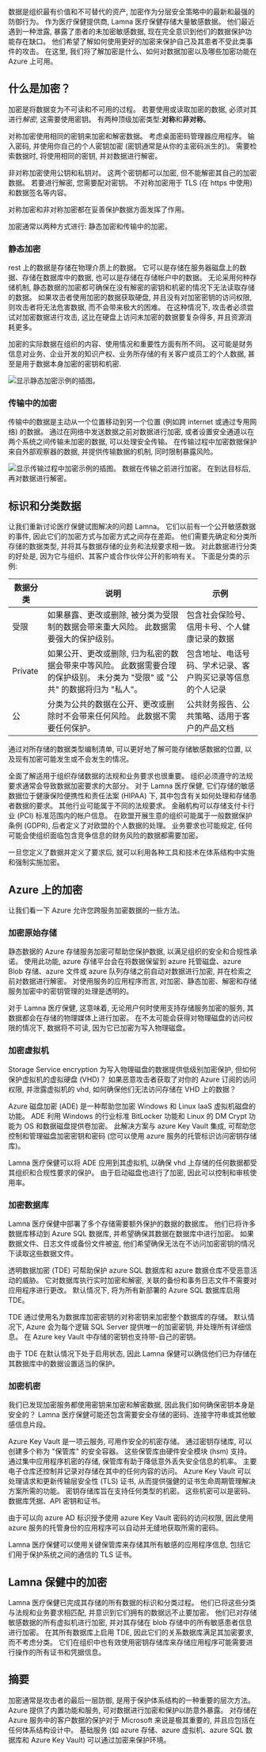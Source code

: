 数据是组织最有价值和不可替代的资产, 加密作为分层安全策略中的最新和最强的防御行为。 作为医疗保健提供商, Lamna 医疗保健存储大量敏感数据。 他们最近遇到一种泄露, 暴露了患者的未加密敏感数据, 现在完全意识到他们的数据保护功能存在缺口。 他们希望了解如何使用更好的加密来保护自己及其患者不受此类事件的攻击。 在这里, 我们将了解加密是什么、如何对数据加密以及哪些加密功能在 Azure 上可用。

## <a name="what-is-encryption"></a>什么是加密？

加密是将数据变为不可读和不可用的过程。 若要使用或读取加密的数据, 必须对其进行*解密*, 这需要使用密钥。 有两种顶级加密类型:**对称**和**非对称**。

对称加密使用相同的密钥来加密和解密数据。 考虑桌面密码管理器应用程序。 输入密码, 并使用你自己的个人密钥加密 (密钥通常是从你的主密码派生的)。 需要检索数据时, 将使用相同的密钥, 并对数据进行解密。

非对称加密使用公钥和私钥对。 这两个密钥都可以加密, 但不能解密其自己的加密数据。 若要进行解密, 您需要配对密钥。 不对称加密用于 TLS (在 https 中使用) 和数据签名等内容。

对称加密和非对称加密都在妥善保护数据方面发挥了作用。 

加密通常以两种方式进行: 静态加密和传输中的加密。

### <a name="encryption-at-rest"></a>静态加密

rest 上的数据是存储在物理介质上的数据。 它可以是存储在服务器磁盘上的数据、存储在数据库中的数据, 也可以是存储在存储帐户中的数据。 无论采用何种存储机制, 静态数据的加密都可确保在没有解密的密钥和机密的情况下无法读取存储的数据。 如果攻击者使用加密的数据获取硬盘, 并且没有对加密密钥的访问权限, 则攻击者将无法危害数据, 而不会带来极大的困难。 在这种情况下, 攻击者必须尝试对加密数据进行攻击, 这比在硬盘上访问未加密的数据要复杂得多, 并且资源消耗更多。

加密的实际数据在组织的内容、使用情况和重要性方面有所不同。 这可能是财务信息对业务、企业开发的知识产权、业务所存储的有关客户或员工的个人数据, 甚至是用于数据本身加密的密钥和机密.

![显示静态加密示例的插图。](../media/encryption-at-rest.png)

### <a name="encryption-in-transit"></a>传输中的加密

传输中的数据是主动从一个位置移动到另一个位置 (例如跨 internet 或通过专用网络) 的数据。 通过在网络中发送数据之前对数据进行加密, 或者设置安全通道以在两个系统之间传输未加密的数据, 可以处理安全传输。 在传输过程中加密数据保护来自外部观察器的数据, 并提供传输数据的机制, 同时限制暴露风险。 

![显示传输过程中加密示例的插图。 数据在传输之前进行加密。 在到达目标后, 再对数据进行解密。](../media/encryption-in-transit.png)

## <a name="identify-and-classify-data"></a>标识和分类数据

让我们重新讨论医疗保健试图解决的问题 Lamna。 它们以前有一个公开敏感数据的事件, 因此它们的加密方式与加密方式之间存在差距。 他们需要先确定和分类所存储的数据类型, 并将其与数据存储的业务和法规要求相一致。 对此数据进行分类的好处是, 因为它与组织、其客户或合作伙伴公开的影响有关。 下面是分类的示例:

|数据分类|说明|示例|
|---|---|---|
|受限|如果暴露、更改或删除, 被分类为受限制的数据会带来重大风险。 此数据需要强大的保护级别。 |包含社会保险号、信用卡号、个人健康记录的数据|
|Private| 如果公开、更改或删除, 归为私密的数据会带来中等风险。 此数据需要合理的保护级别。 未分类为 "受限" 或 "公共" 的数据将归为 "私人"。  |包含地址、电话号码、学术记录、客户购买记录等信息的个人记录|
|公| 分类为公共的数据在公开、更改或删除时不会带来任何风险。 此数据不需要任何保护。 |公共财务报告、公共策略、适用于客户的产品文档|

通过对所存储的数据类型编制清单, 可以更好地了解可能存储敏感数据的位置, 以及现有加密可能发生或不会发生的情况。

全面了解适用于组织存储数据的法规和业务要求也很重要。 组织必须遵守的法规要求通常会导致数据加密要求的大部分。 对于 Lamna 医疗保健, 它们存储的敏感数据位于健康保险便携性和责任法案 (HIPAA) 下, 其中包含有关如何处理和存储患者数据的要求。 其他行业可能属于不同的法规要求。 金融机构可以存储支付卡行业 (PCI) 标准范围内的帐户信息。 在欧盟开展生意的组织可能属于一般数据保护条例 (GDPR), 后者定义了对欧盟的个人数据的处理。 业务要求也可能规定, 任何可能会使组织面临包含竞争信息的财务风险的数据都需要加密。

一旦您定义了数据并定义了要求后, 就可以利用各种工具和技术在体系结构中实施和强制实施加密。

## <a name="encryption-on-azure"></a>Azure 上的加密

让我们看一下 Azure 允许您跨服务加密数据的一些方法。

### <a name="encrypting-raw-storage"></a>加密原始存储

静态数据的 Azure 存储服务加密可帮助您保护数据, 以满足组织的安全和合规性承诺。 使用此功能, azure 存储平台会在将数据保留到 azure 托管磁盘、azure Blob 存储、azure 文件或 azure 队列存储之前自动对数据进行加密, 并在检索之前对数据进行解密。 对使用服务的应用程序而言, 对加密、静态加密、解密和存储服务加密中的密钥管理的处理是透明的。

对于 Lamna 医疗保健, 这意味着, 无论用户何时使用支持存储服务加密的服务, 其数据都会在存储的物理媒体上进行加密。 在不太可能会获得对物理磁盘的访问权限的情况下, 数据将不可读, 因为它已加密为写入物理磁盘。

### <a name="encrypting-virtual-machines"></a>加密虚拟机

Storage Service encryption 为写入物理磁盘的数据提供低级别加密保护, 但如何保护虚拟机的虚拟硬盘 (VHD)？ 如果恶意攻击者获取了对你的 Azure 订阅的访问权限, 并泄露虚拟机的 vhd, 如何确保他们无法访问存储在 VHD 上的数据？

Azure 磁盘加密 (ADE) 是一种帮助您加密 Windows 和 Linux IaaS 虚拟机磁盘的功能。 ADE 利用 Windows 的行业标准 BitLocker 功能和 Linux 的 DM Crypt 功能为 OS 和数据磁盘提供卷加密。 此解决方案与 azure Key Vault 集成, 可帮助您控制和管理磁盘加密密钥和密码 (您可以使用 azure 服务的托管标识访问密钥存储库)。

 Lamna 医疗保健可以将 ADE 应用到其虚拟机, 以确保 vhd 上存储的任何数据都受其组织和合规性要求的保护。 由于启动磁盘也进行了加密, 因此可以控制和审核使用率。

### <a name="encrypting-databases"></a>加密数据库

Lamna 医疗保健中部署了多个存储需要额外保护的数据的数据库。 他们已将许多数据库移动到 Azure SQL 数据库, 并希望确保其数据在数据库中进行加密。 如果数据文件、日志文件或备份文件被盗, 他们希望确保无法在不访问加密密钥的情况下读取这些数据文件。

透明数据加密 (TDE) 可帮助保护 azure SQL 数据库和 azure 数据仓库不受恶意活动的威胁。 它对数据库执行实时加密和解密, 关联的备份和事务日志文件不需要对应用程序进行更改。 默认情况下, 将为所有新部署的 Azure SQL 数据库启用 TDE。

TDE 通过使用名为数据库加密密钥的对称密钥来加密整个数据库的存储。 默认情况下, Azure 会为每个逻辑 SQL Server 提供唯一的加密密钥, 并处理所有详细信息。 在 Azure key Vault 中存储的密钥也支持带-自己的密钥。

由于 TDE 在默认情况下处于启用状态, 因此 Lamna 保健可以确信他们已为存储在其数据库中的数据设置适当的保护。

### <a name="encrypting-secrets"></a>加密机密

我们已发现加密服务都使用密钥来加密和解密数据, 因此我们如何确保密钥本身是安全的？ Lamna 医疗保健可能还包含需要安全存储的密码、连接字符串或其他敏感信息片段。

Azure Key Vault 是一项云服务, 可用作安全的机密存储。 通过密钥存储库, 可以创建多个称为 "保管库" 的安全容器。 这些保管库由硬件安全模块 (hsm) 支持。 通过集中应用程序机密的存储, 保管库有助于降低意外丢失安全信息的机率。 主要电子仓库还控制并记录对存储在其中的任何内容的访问。 Azure Key Vault 可以处理请求和更新传输层安全性 (TLS) 证书, 从而提供强健的证书生命周期管理解决方案所需的功能。 密钥存储库旨在支持任何类型的机密。 这些机密可以是密码、数据库凭据、API 密钥和证书。

由于可以向 azure AD 标识授予使用 azure Key Vault 密码的访问权限, 因此使用 azure 服务的托管身份的应用程序可以自动并无缝地获取所需的密码。

Lamna 医疗保健可以使用关键保管库来存储其所有敏感的应用程序信息, 包括它们用于保护系统之间的通信的 TLS 证书。

## <a name="encryption-at-lamna-healthcare"></a>Lamna 保健中的加密

Lamna 医疗保健已完成其存储的所有数据的标识和分类过程。 他们已将这些分类与法规和业务要求相匹配, 并意识到它们拥有的数据远不止要加密。 他们已对存储敏感数据的所有虚拟机进行加密, 并对其存储在 blob 存储中的所有敏感患者信息进行加密。 在其所有数据库上启用 TDE, 因此它们的关系数据库满足其加密要求, 而不考虑分类。 它们在组织中也有效使用密钥存储库来存储应用程序可能需要进行操作的所有证书和凭据信息。

## <a name="summary"></a>摘要

加密通常是攻击者的最后一层防御, 是用于保护体系结构的一种重要的层次方法。 Azure 提供了内置功能和服务, 可对数据进行加密和保护以防意外暴露。 对存储在 Azure 服务中的客户数据的保护对于 Microsoft 来说是极其重要的, 并且应包括在任何体系结构设计中。 基础服务 (如 azure 存储、azure 虚拟机、azure SQL 数据库和 Azure Key Vault) 可以通过加密来保护环境。
